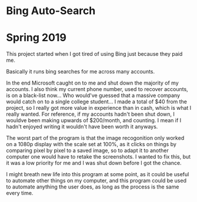 # Bing Auto-Search

# Spring 2019

This project started when I got tired of using Bing just because they paid me.

Basically it runs bing searches for me across many accounts.

In the end Microsoft caught on to me and shut down the majority of my accounts. I also think my current phone number, used to recover accounts, is on a black-list now... Who would've guessed that a massive company would catch on to a single college student... I made a total of $40 from the project, so I really got more value in experience than in cash, which is what I really wanted. For reference, if my accounts hadn't been shut down, I wouldve been making upwards of $200/month, and counting. I mean if I hadn't enjoyed writing it wouldn't have been worth it anyways.

The worst part of the program is that the image recogonition only worked on a 1080p display with the scale set at 100%, as it clicks on things by comparing pixel by pixel to a saved image, so to adapt it to another computer one would have to retake the screenshots. I wanted to fix this, but it was a low priority for me and I was shut down before I got the chance.

I might breath new life into this program at some point, as it could be useful to automate other things on my computer, and this program could be used to automate anything the user does, as long as the process is the same every time.
